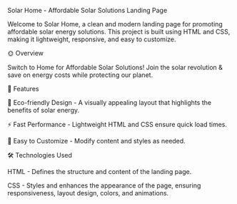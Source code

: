 Solar Home - Affordable Solar Solutions Landing Page

Welcome to Solar Home, a clean and modern landing page for promoting affordable solar energy solutions. This project is built using HTML and CSS, making it lightweight, responsive, and easy to customize.

🌞 Overview

Switch to Home for Affordable Solar Solutions!
Join the solar revolution & save on energy costs while protecting our planet.

🚀 Features

🌱 Eco-friendly Design - A visually appealing layout that highlights the benefits of solar energy.

⚡ Fast Performance - Lightweight HTML and CSS ensure quick load times.

📌 Easy to Customize - Modify content and styles as needed.

🛠️ Technologies Used

HTML - Defines the structure and content of the landing page. 

CSS - Styles and enhances the appearance of the page, ensuring responsiveness, layout design, colors, and animations.
